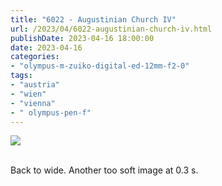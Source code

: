 ```yaml
---
title: "6022 - Augustinian Church IV"
url: /2023/04/6022-augustinian-church-iv.html
publishDate: 2023-04-16 18:00:00
date: 2023-04-16
categories:
- "olympus-m-zuiko-digital-ed-12mm-f2-0"
tags:
- "austria"
- "wien"
- "vienna"
- " olympus-pen-f"
---
```

<div class="container">
<div class="center"><a target="_blank" href="https://d25zfm9zpd7gm5.cloudfront.net/1200x1200/2019/20191215_163047_DxO_lr.jpg"><img class="webfeedsFeaturedVisual" src="https://d25zfm9zpd7gm5.cloudfront.net/0600x0600/2019/20191215_163047_DxO_lr.jpg" /></a></div>
</div>
<br />

Back to wide. Another too soft image at 0.3&nbsp;s.
